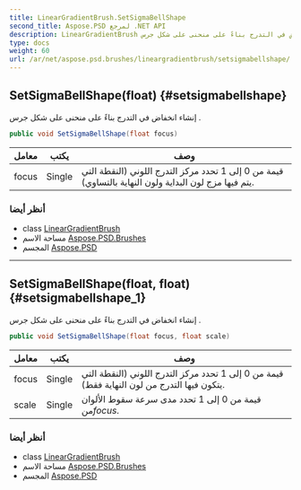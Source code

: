 ```yaml
---
title: LinearGradientBrush.SetSigmaBellShape
second_title: Aspose.PSD لمرجع .NET API
description: LinearGradientBrush طريقة. إنشاء انخفاض في التدرج بناءً على منحنى على شكل جرس .
type: docs
weight: 60
url: /ar/net/aspose.psd.brushes/lineargradientbrush/setsigmabellshape/
---
```

## SetSigmaBellShape(float) {#setsigmabellshape}

إنشاء انخفاض في التدرج بناءً على منحنى على شكل جرس .

```csharp
public void SetSigmaBellShape(float focus)
```

| معامل | يكتب | وصف |
| --- | --- | --- |
| focus | Single | قيمة من 0 إلى 1 تحدد مركز التدرج اللوني (النقطة التي يتم فيها مزج لون البداية ولون النهاية بالتساوي). |

### أنظر أيضا

* class [LinearGradientBrush](../)
* مساحة الاسم [Aspose.PSD.Brushes](../../lineargradientbrush/)
* المجسم [Aspose.PSD](../../../)

---

## SetSigmaBellShape(float, float) {#setsigmabellshape_1}

إنشاء انخفاض في التدرج بناءً على منحنى على شكل جرس .

```csharp
public void SetSigmaBellShape(float focus, float scale)
```

| معامل | يكتب | وصف |
| --- | --- | --- |
| focus | Single | قيمة من 0 إلى 1 تحدد مركز التدرج اللوني (النقطة التي يتكون فيها التدرج من لون النهاية فقط). |
| scale | Single | قيمة من 0 إلى 1 تحدد مدى سرعة سقوط الألوان من*focus*. |

### أنظر أيضا

* class [LinearGradientBrush](../)
* مساحة الاسم [Aspose.PSD.Brushes](../../lineargradientbrush/)
* المجسم [Aspose.PSD](../../../)


